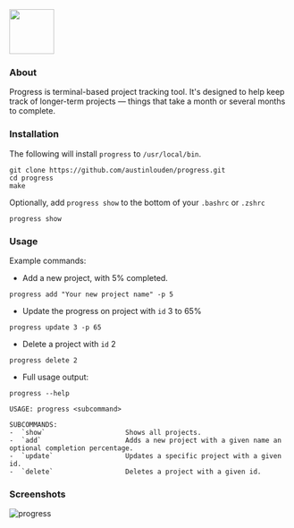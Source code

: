 <img src="https://images.squarespace-cdn.com/content/v1/5ad5802f5cfd790758c31f75/1595539664836-V8GCANRP1SMLBPW76QCZ/ke17ZwdGBToddI8pDm48kIoaPtgIyHAVrwNYJPXWYLRZw-zPPgdn4jUwVcJE1ZvWQUxwkmyExglNqGp0IvTJZamWLI2zvYWH8K3-s_4yszcp2ryTI0HqTOaaUohrI8PIDHEXet5SJZ2b_-fg3i9L0GrygK0aXt4dJPAhm41PjP0/progress_logo.png?format=300w" width="80" height="80">

### About

Progress is terminal-based project tracking tool. It's designed to help keep track of longer-term projects — things that take a month or several months to complete.

### Installation

The following will install `progress` to `/usr/local/bin`.

```
git clone https://github.com/austinlouden/progress.git
cd progress
make
```

Optionally, add `progress show` to the bottom of your `.bashrc` or `.zshrc`
```
progress show
```

### Usage

Example commands:

- Add a new project, with 5% completed.
```
progress add "Your new project name" -p 5
```

- Update the progress on project with `id` 3 to 65%
```
progress update 3 -p 65
```

- Delete a project with `id` 2
```
progress delete 2
```

- Full usage output:
```
progress --help

USAGE: progress <subcommand>

SUBCOMMANDS:
-  `show`                    Shows all projects.
-  `add`                     Adds a new project with a given name an optional completion percentage.
-  `update`                  Updates a specific project with a given id.
-  `delete`                  Deletes a project with a given id.
```

### Screenshots

![progress](https://i.imgur.com/mexrbSt.png)
